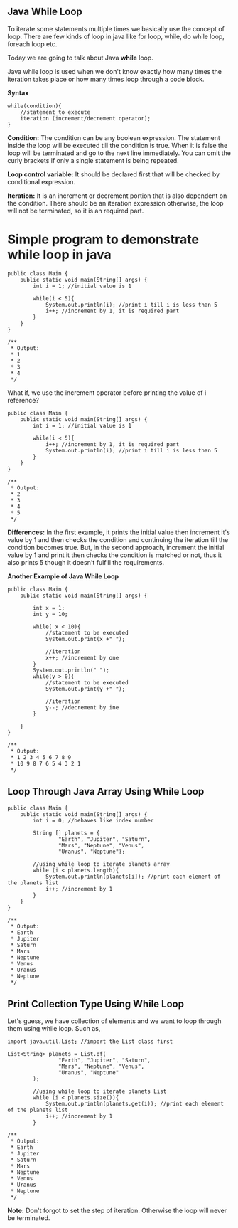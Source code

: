 ## Java While Loop


To iterate some statements multiple times we basically use the concept of loop. There are few kinds of loop in java like for loop, while, do while loop, foreach loop etc.

Today we are going to talk about Java **while** loop.

Java while loop is used when we don't know exactly how many times the iteration takes place or how many times loop through a code block.

**Syntax**

```
while(condition){
    //statement to execute
    iteration (increment/decrement operator);
}
```

**Condition:** The condition can be any boolean expression. The statement inside the loop will be executed till the condition is true. When it is false the loop will be terminated and go to the next line immediately. You can omit the curly brackets if only a single statement is being repeated.

**Loop control variable:** It should be declared first that will be checked by conditional expression.

**Iteration:** It is an increment or decrement portion that is also dependent on the condition. There should be an iteration expression otherwise, the loop will not be terminated, so it is an required part.


# Simple program to demonstrate while loop in java

```
public class Main {
    public static void main(String[] args) {
        int i = 1; //initial value is 1

        while(i < 5){
            System.out.println(i); //print i till i is less than 5
            i++; //increment by 1, it is required part
        }
    }
}

/**
 * Output:
 * 1
 * 2
 * 3
 * 4
 */
```

What if, we use the increment operator before printing the value of i reference?

```
public class Main {
    public static void main(String[] args) {
        int i = 1; //initial value is 1

        while(i < 5){
            i++; //increment by 1, it is required part
            System.out.println(i); //print i till i is less than 5
        }
    }
}

/**
 * Output:
 * 2
 * 3
 * 4
 * 5
 */
```

**Differences:** In the first example, it prints the initial value then increment it's value by 1 and then checks the condition and continuing the iteration till the condition becomes true. But, in the second approach, increment the initial value by 1 and print it then checks the condition is matched or not, thus it also prints 5 though it doesn't fulfill the requirements.


**Another Example of Java While Loop**

```
public class Main {
    public static void main(String[] args) {

        int x = 1;
        int y = 10;

        while( x < 10){
            //statement to be executed
            System.out.print(x +" ");

            //iteration
            x++; //increment by one
        }
        System.out.println(" ");
        while(y > 0){
            //statement to be executed
            System.out.print(y +" ");

            //iteration
            y--; //decrement by ine
        }

    }
}

/**
 * Output:
 * 1 2 3 4 5 6 7 8 9  
 * 10 9 8 7 6 5 4 3 2 1
 */
```

## Loop Through Java Array Using While Loop

```
public class Main {
    public static void main(String[] args) {
        int i = 0; //behaves like index number

        String [] planets = {
                "Earth", "Jupiter", "Saturn",
                "Mars", "Neptune", "Venus",
                "Uranus", "Neptune"};

        //using while loop to iterate planets array
        while (i < planets.length){
            System.out.println(planets[i]); //print each element of the planets list
            i++; //increment by 1
        }
    }
}

/**
 * Output:
 * Earth
 * Jupiter
 * Saturn
 * Mars
 * Neptune
 * Venus
 * Uranus
 * Neptune
 */
```

## Print Collection Type Using While Loop

Let's guess, we have collection of elements and we want to loop through them using while loop. Such as,

```
import java.util.List; //import the List class first

List<String> planets = List.of(
                "Earth", "Jupiter", "Saturn",
                "Mars", "Neptune", "Venus",
                "Uranus", "Neptune"
        );

        //using while loop to iterate planets List
        while (i < planets.size()){
            System.out.println(planets.get(i)); //print each element of the planets list
            i++; //increment by 1
        }

/**
 * Output:
 * Earth
 * Jupiter
 * Saturn
 * Mars
 * Neptune
 * Venus
 * Uranus
 * Neptune
 */
```

**Note:** Don't forgot to set the step of iteration. Otherwise the loop will never be terminated.



